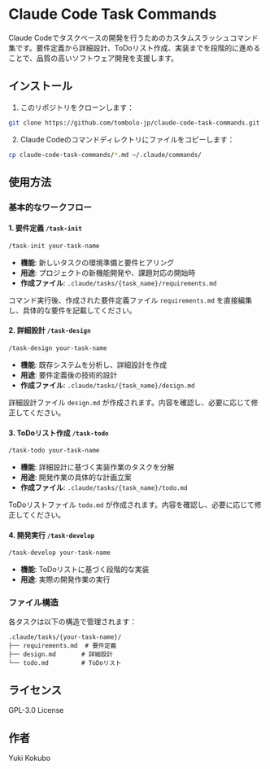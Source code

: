 # Claude Code Task Commands

Claude Codeでタスクベースの開発を行うためのカスタムスラッシュコマンド集です。要件定義から詳細設計、ToDoリスト作成、実装までを段階的に進めることで、品質の高いソフトウェア開発を支援します。

## インストール

1. このリポジトリをクローンします：
```bash
git clone https://github.com/tombolo-jp/claude-code-task-commands.git
```

2. Claude Codeのコマンドディレクトリにファイルをコピーします：
```bash
cp claude-code-task-commands/*.md ~/.claude/commands/
```

## 使用方法

### 基本的なワークフロー

#### 1. **要件定義** `/task-init`
```bash
/task-init your-task-name
```
- **機能**: 新しいタスクの環境準備と要件ヒアリング
- **用途**: プロジェクトの新機能開発や、課題対応の開始時
- **作成ファイル**: `.claude/tasks/{task_name}/requirements.md`

コマンド実行後、作成された要件定義ファイル `requirements.md` を直接編集し、具体的な要件を記載してください。

#### 2. **詳細設計** `/task-design`
```bash
/task-design your-task-name
```
- **機能**: 既存システムを分析し、詳細設計を作成
- **用途**: 要件定義後の技術的設計
- **作成ファイル**: `.claude/tasks/{task_name}/design.md`

詳細設計ファイル `design.md` が作成されます。内容を確認し、必要に応じて修正してください。

#### 3. **ToDoリスト作成** `/task-todo`
```bash
/task-todo your-task-name
```
- **機能**: 詳細設計に基づく実装作業のタスクを分解
- **用途**: 開発作業の具体的な計画立案
- **作成ファイル**: `.claude/tasks/{task_name}/todo.md`

ToDoリストファイル `todo.md` が作成されます。内容を確認し、必要に応じて修正してください。

#### 4. **開発実行** `/task-develop`
```bash
/task-develop your-task-name
```
- **機能**: ToDoリストに基づく段階的な実装
- **用途**: 実際の開発作業の実行

### ファイル構造

各タスクは以下の構造で管理されます：
```
.claude/tasks/{your-task-name}/
├── requirements.md  # 要件定義
├── design.md       # 詳細設計
└── todo.md         # ToDoリスト
```

## ライセンス

GPL-3.0 License

## 作者

Yuki Kokubo
